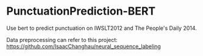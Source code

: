 # PunctuationPrediction-BERT
Use bert to predict punctuation on IWSLT2012 and The People's Daily 2014.

Data preprocessing can refer to this project: https://github.com/IsaacChanghau/neural_sequence_labeling
